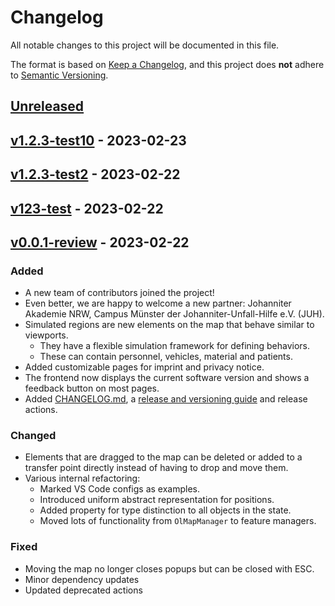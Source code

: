 # Changelog

All notable changes to this project will be documented in this file.

The format is based on [Keep a Changelog](https://keepachangelog.com/en/1.0.0/),
and this project does **not** adhere to [Semantic Versioning](https://semver.org/spec/v2.0.0.html).

## [Unreleased]

## [v1.2.3-test10] - 2023-02-23

## [v1.2.3-test2] - 2023-02-22

## [v123-test] - 2023-02-22

## [v0.0.1-review] - 2023-02-22

### Added

-   A new team of contributors joined the project!
-   Even better, we are happy to welcome a new partner: Johanniter Akademie NRW, Campus Münster der Johanniter-Unfall-Hilfe e.V. (JUH).
-   Simulated regions are new elements on the map that behave similar to viewports.
    -   They have a flexible simulation framework for defining behaviors.
    -   These can contain personnel, vehicles, material and patients.
-   Added customizable pages for imprint and privacy notice.
-   The frontend now displays the current software version and shows a feedback button on most pages.
-   Added [CHANGELOG.md](./CHANGELOG.md), a [release and versioning guide](./README.md#releases) and release actions.

### Changed

-   Elements that are dragged to the map can be deleted or added to a transfer point directly instead of having to drop and move them.
-   Various internal refactoring:
    -   Marked VS Code configs as examples.
    -   Introduced uniform abstract representation for positions.
    -   Added property for type distinction to all objects in the state.
    -   Moved lots of functionality from `OlMapManager` to feature managers.

### Fixed

-   Moving the map no longer closes popups but can be closed with ESC.
-   Minor dependency updates
-   Updated deprecated actions

[Unreleased]: https://github.com/Nils1729/digital-fuesim-manv/compare/v1.2.3-test10...HEAD

[v1.2.3-test10]: https://github.com/Nils1729/digital-fuesim-manv/compare/v1.2.3-test2...v1.2.3-test10

[v1.2.3-test2]: https://github.com/Nils1729/digital-fuesim-manv/compare/v123-test...v1.2.3-test2

[v123-test]: https://github.com/Nils1729/digital-fuesim-manv/compare/v0.0.1-review...v123-test

[v0.0.1-review]: https://github.com/Nils1729/digital-fuesim-manv/compare/7908fccc27ce7e89d05ed9c4be186d33c92601f4...v0.0.1-review
